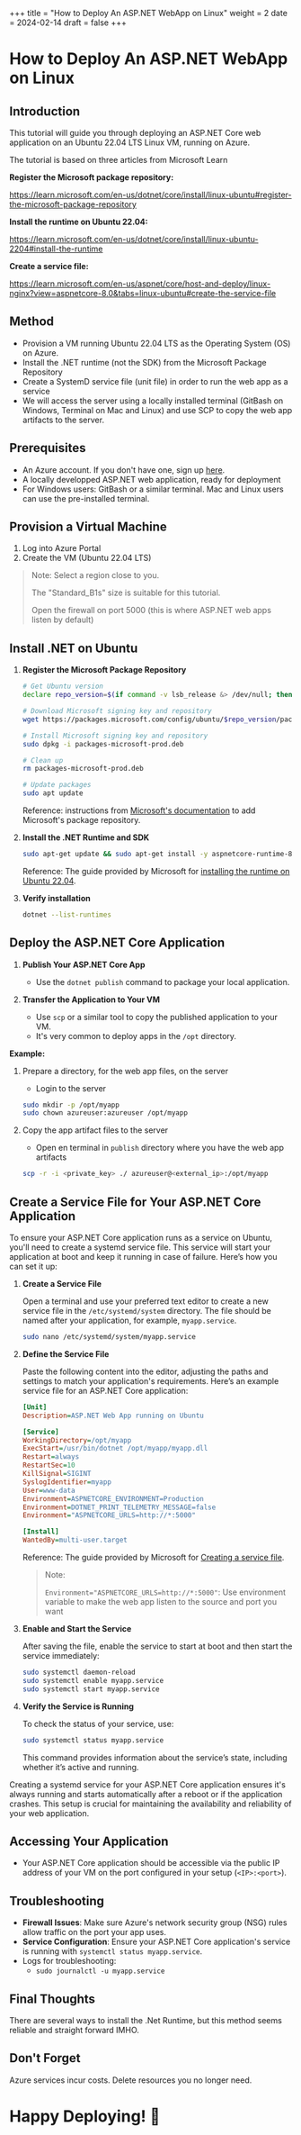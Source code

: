 +++
title = "How to Deploy An ASP.NET WebApp on Linux"
weight = 2
date = 2024-02-14
draft = false
+++

# How to Deploy An ASP.NET WebApp on Linux

## Introduction

This tutorial will guide you through deploying an ASP.NET Core web application on an Ubuntu 22.04 LTS Linux VM, running on Azure.

The tutorial is based on three articles from Microsoft Learn

**Register the Microsoft package repository:**

https://learn.microsoft.com/en-us/dotnet/core/install/linux-ubuntu#register-the-microsoft-package-repository

**Install the runtime on Ubuntu 22.04:**

https://learn.microsoft.com/en-us/dotnet/core/install/linux-ubuntu-2204#install-the-runtime

**Create a service file:**

https://learn.microsoft.com/en-us/aspnet/core/host-and-deploy/linux-nginx?view=aspnetcore-8.0&tabs=linux-ubuntu#create-the-service-file

## Method

- Provision a VM running Ubuntu 22.04 LTS as the Operating System (OS) on Azure.
- Install the .NET runtime (not the SDK) from the Microsoft Package Repository
- Create a SystemD service file (unit file) in order to run the web app as a service
- We will access the server using a locally installed terminal (GitBash on Windows, Terminal on Mac and Linux) and use SCP to copy the web app artifacts to the server.

## Prerequisites

- An Azure account. If you don't have one, sign up [here](https://azure.microsoft.com/).
- A locally developped ASP.NET web application, ready for deployment
- For Windows users: GitBash or a similar terminal. Mac and Linux users can use the pre-installed terminal.

## Provision a Virtual Machine

1. Log into Azure Portal
2. Create the VM (Ubuntu 22.04 LTS)

> Note: Select a region close to you.
> 
> The "Standard_B1s" size is suitable for this tutorial.
> 
> Open the firewall on port 5000 (this is where ASP.NET web apps listen by default)

## Install .NET on Ubuntu

1. **Register the Microsoft Package Repository**

	```bash
	# Get Ubuntu version
	declare repo_version=$(if command -v lsb_release &> /dev/null; then lsb_release -r -s; else grep -oP '(?<=^VERSION_ID=).+' /etc/os-release | tr -d '"'; fi)
	
	# Download Microsoft signing key and repository
	wget https://packages.microsoft.com/config/ubuntu/$repo_version/packages-microsoft-prod.deb -O packages-microsoft-prod.deb
	
	# Install Microsoft signing key and repository
	sudo dpkg -i packages-microsoft-prod.deb
	
	# Clean up
	rm packages-microsoft-prod.deb
	
	# Update packages
	sudo apt update
	```

	Reference: instructions from [Microsoft's documentation](https://learn.microsoft.com/en-us/dotnet/core/install/linux-ubuntu#register-the-microsoft-package-repository) to add Microsoft's package repository.

2. **Install the .NET Runtime and SDK**

	```bash
	sudo apt-get update && sudo apt-get install -y aspnetcore-runtime-8.0
	```

   Reference: The guide provided by Microsoft for [installing the runtime on Ubuntu 22.04](https://learn.microsoft.com/en-us/dotnet/core/install/linux-ubuntu-2204#install-the-runtime).

3. **Verify installation**

	```bash
	dotnet --list-runtimes
	```

## Deploy the ASP.NET Core Application

1. **Publish Your ASP.NET Core App**
   - Use the `dotnet publish` command to package your local application.

2. **Transfer the Application to Your VM**
   - Use `scp` or a similar tool to copy the published application to your VM.
   - It's very common to deploy apps in the `/opt` directory.

**Example:**

1. Prepare a directory, for the web app files, on the server
	- Login to the server

	```bash
	sudo mkdir -p /opt/myapp
	sudo chown azureuser:azureuser /opt/myapp
	```

2. Copy the app artifact files to the server
	- Open en terminal in `publish` directory where you have the web app artifacts

	```bash
	scp -r -i <private_key> ./ azureuser@<external_ip>:/opt/myapp
	```

## Create a Service File for Your ASP.NET Core Application

To ensure your ASP.NET Core application runs as a service on Ubuntu, you'll need to create a systemd service file. This service will start your application at boot and keep it running in case of failure. Here’s how you can set it up:

1. **Create a Service File**
   
   Open a terminal and use your preferred text editor to create a new service file in the `/etc/systemd/system` directory. The file should be named after your application, for example, `myapp.service`.

   ```bash
   sudo nano /etc/systemd/system/myapp.service
   ```

2. **Define the Service File**

   Paste the following content into the editor, adjusting the paths and settings to match your application's requirements. Here’s an example service file for an ASP.NET Core application:

   ```ini
   [Unit]
   Description=ASP.NET Web App running on Ubuntu

   [Service]
   WorkingDirectory=/opt/myapp
   ExecStart=/usr/bin/dotnet /opt/myapp/myapp.dll
   Restart=always
   RestartSec=10
   KillSignal=SIGINT
   SyslogIdentifier=myapp
   User=www-data
   Environment=ASPNETCORE_ENVIRONMENT=Production
   Environment=DOTNET_PRINT_TELEMETRY_MESSAGE=false
   Environment="ASPNETCORE_URLS=http://*:5000"

   [Install]
   WantedBy=multi-user.target
   ```
   
   Reference: The guide provided by Microsoft for [Creating a service file](https://learn.microsoft.com/en-us/aspnet/core/host-and-deploy/linux-nginx?view=aspnetcore-8.0&tabs=linux-ubuntu#create-the-service-file).
   
   
   	> Note: 
	> 	
	> `Environment="ASPNETCORE_URLS=http://*:5000"`: Use environment variable to make the web app listen to the source and port you want
	>

3. **Enable and Start the Service**

   After saving the file, enable the service to start at boot and then start the service immediately:

   ```bash
   sudo systemctl daemon-reload
   sudo systemctl enable myapp.service
   sudo systemctl start myapp.service
   ```

4. **Verify the Service is Running**

   To check the status of your service, use:

   ```bash
   sudo systemctl status myapp.service
   ```

   This command provides information about the service’s state, including whether it’s active and running.

Creating a systemd service for your ASP.NET Core application ensures it's always running and starts automatically after a reboot or if the application crashes. This setup is crucial for maintaining the availability and reliability of your web application.

## Accessing Your Application

- Your ASP.NET Core application should be accessible via the public IP address of your VM on the port configured in your setup (`<IP>:<port>`).

## Troubleshooting

- **Firewall Issues**: Make sure Azure's network security group (NSG) rules allow traffic on the port your app uses.
- **Service Configuration**: Ensure your ASP.NET Core application's service is running with `systemctl status myapp.service`.
- Logs for troubleshooting:
  - `sudo journalctl -u myapp.service`

## Final Thoughts

There are several ways to install the .Net Runtime, but this method seems reliable and straight forward IMHO.

## Don't Forget

Azure services incur costs. Delete resources you no longer need.

# Happy Deploying! 🚀







